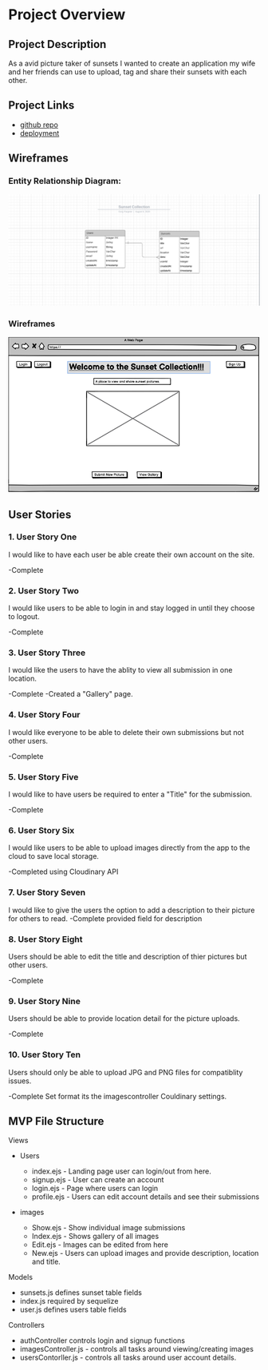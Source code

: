 # Project Overview

## Project Description

As a avid picture taker of sunsets I wanted to create an application my wife and her friends can use to upload, tag and share their sunsets with each other.

## Project Links

- [github repo]()
- [deployment]()

## Wireframes

### Entity Relationship Diagram:
![Sunset Gallery ERD](/images/SunsetDB.png)


### Wireframes
![Sunset Gallery Homepage](/images/Homepage.png)


## User Stories

### 1. User Story One

I would like to have each user be able create their own account on the site.

-Complete

### 2. User Story Two

I would like users to be able to login in and stay logged in until they choose to logout.

-Complete
### 3. User Story Three

I would like the users to have the ablity to view all submission in one location.

-Complete -Created a "Gallery" page.

### 4. User Story Four

I would like everyone to be able to delete their own submissions but not other users.

-Complete 

### 5. User Story Five

I would like to have users be required to enter a "Title" for the submission.

-Complete

### 6. User Story Six

I would like users to be able to upload images directly from the app to the cloud to save local storage.

-Completed using Cloudinary API

### 7. User Story Seven

I would like to give the users the option to add a description to their picture for others to read.
-Complete provided field for description

### 8. User Story Eight

Users should be able to edit the title and description of thier pictures but other users.

-Complete 

### 9. User Story Nine

Users should be able to provide location detail for the picture uploads.

-Complete

### 10. User Story Ten

Users should only be able to upload JPG and PNG files for compatiblity issues.

-Complete Set format its the imagescontroller Couldinary settings.

## MVP File Structure

Views

- Users
  - index.ejs - Landing page user can login/out from here.
  - signup.ejs - User can create an account
  - login.ejs - Page where users can login
  - profile.ejs - Users can edit account details and see their submissions
  
- images
  - Show.ejs - Show individual image submissions
  - Index.ejs - Shows gallery of all images
  - Edit.ejs - Images can be edited from here
  - New.ejs - Users can upload images and provide description, location and title.

Models

- sunsets.js defines sunset table fields
- index.js required by sequelize
- user.js defines users table fields


Controllers

- authController controls login and signup functions
- imagesController.js - controls all tasks around viewing/creating images
- usersContorller.js - controls all tasks around user account details.

